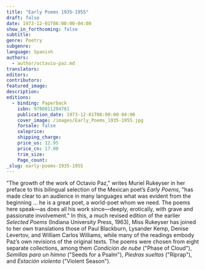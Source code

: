 ```yaml
---
title: "Early Poems 1935-1955"
draft: false
date: 1973-12-01T06:00:00-04:00
show_in_forthcoming: false
subtitle:
genre: Poetry
subgenre:
language: Spanish
authors:
  - author/octavio-paz.md
translators:
editors:
contributors:
featured_image:
description:
editions:
  - binding: Paperback
    isbn: 9780811204781
    publication_date: 1973-12-01T06:00:00-04:00
    cover_image: /images/Early_Poems_1935-1955.jpg
    forsale: false
    saleprice:
    shipping_charge:
    price_us: 12.95
    price_cn: 17.00
    trim_size:
    Page_count:
_slug: early-poems-1935-1955
---
```


"The growth of the work of Octavio Paz," writes Muriel Rukeyser in her preface to this bilingual selection of the Mexican poet’s _Early Poems_, "has made clear to an audience in many languages what was evident from the beginning ... he is a great poet, a world-poet whom we need. The poems here speak––as does all his work since––deeply, erotically, with grave and passionate involvement." In this, a much revised edition of the earlier _Selected Poems_ (Indiana University Press, 1963), Miss Rukeyser has joined to her own translations those of Paul Blackburn, Lysander Kemp, Denise Levertov, and William Carlos Williams, while many of the readings embody Paz’s own revisions of the original texts. The poems were chosen from eight separate collections, among them _Condición de nube_ ("Phase of Cloud"), _Semillas para un himno_ ("Seeds for a Psalm"), _Piedras sueltas_ ("Riprap"), and _Estación violenta_ ("Violent Season").

